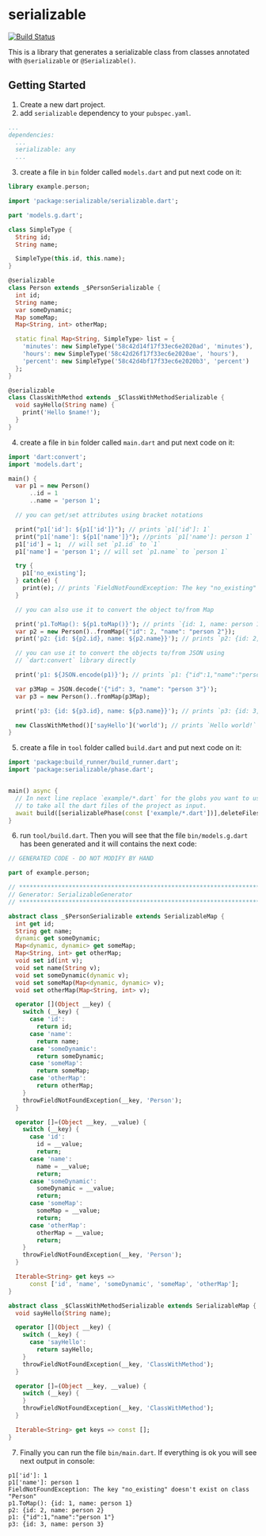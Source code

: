 # serializable

[![Build Status](https://travis-ci.org/dart-league/serializable.svg?branch=master)](https://travis-ci.org/dart-league/serializable)

This is a library that generates a serializable class from classes annotated with
`@serializable` or `@Serializable()`.

## Getting Started

1. Create a new dart project.
2. add `serializable` dependency to your `pubspec.yaml`.

```yaml
...
dependencies:
  ...
  serializable: any
  ...
```

3. create a file in `bin` folder called `models.dart` and put next code on it:

```dart
library example.person;

import 'package:serializable/serializable.dart';

part 'models.g.dart';

class SimpleType {
  String id;
  String name;

  SimpleType(this.id, this.name);
}

@serializable
class Person extends _$PersonSerializable {
  int id;
  String name;
  var someDynamic;
  Map someMap;
  Map<String, int> otherMap;

  static final Map<String, SimpleType> list = {
    'minutes': new SimpleType('58c42d14f17f33ec6e2020ad', 'minutes'),
    'hours': new SimpleType('58c42d26f17f33ec6e2020ae', 'hours'),
    'percent': new SimpleType('58c42d4bf17f33ec6e2020b3', 'percent')
  };
}

@serializable
class ClassWithMethod extends _$ClassWithMethodSerializable {
  void sayHello(String name) {
    print('Hello $name!');
  }
}

```

4. create a file in `bin` folder called `main.dart` and put next code on it:

```dart
import 'dart:convert';
import 'models.dart';

main() {
  var p1 = new Person()
      ..id = 1
      ..name = 'person 1';

  // you can get/set attributes using bracket notations

  print("p1['id']: ${p1['id']}"); // prints `p1['id']: 1`
  print("p1['name']: ${p1['name']}"); //prints `p1['name']: person 1`
  p1['id'] = 1;  // will set `p1.id` to `1`
  p1['name'] = 'person 1'; // will set `p1.name` to `person 1`

  try {
    p1['no_existing'];
  } catch(e) {
    print(e); // prints `FieldNotFoundException: The key "no_existing" doesn't exist on class "Person"`
  }

  // you can also use it to convert the object to/from Map

  print('p1.ToMap(): ${p1.toMap()}'); // prints `{id: 1, name: person 1}`
  var p2 = new Person()..fromMap({"id": 2, "name": "person 2"});
  print('p2: {id: ${p2.id}, name: ${p2.name}}'); // prints `p2: {id: 2, name: person 2}`

  // you can use it to convert the objects to/from JSON using
  // `dart:convert` library directly

  print('p1: ${JSON.encode(p1)}'); // prints `p1: {"id":1,"name":"person 1"}`

  var p3Map = JSON.decode('{"id": 3, "name": "person 3"}');
  var p3 = new Person()..fromMap(p3Map);

  print('p3: {id: ${p3.id}, name: ${p3.name}}'); // prints `p3: {id: 3, name: person 3}`

  new ClassWithMethod()['sayHello']('world'); // prints `Hello world!`
}
```

5. create a file in `tool` folder called `build.dart` and put next code on it:

```dart
import 'package:build_runner/build_runner.dart';
import 'package:serializable/phase.dart';


main() async {
  // In next line replace `example/*.dart` for the globs you want to use as input, for example `**/*.dart`
  // to take all the dart files of the project as input.
  await build([serializablePhase(const ['example/*.dart'])],deleteFilesByDefault: true);
}
```

6. run `tool/build.dart`. Then you will see that the file `bin/models.g.dart`
has been generated and it will contains the next code:

```dart
// GENERATED CODE - DO NOT MODIFY BY HAND

part of example.person;

// **************************************************************************
// Generator: SerializableGenerator
// **************************************************************************

abstract class _$PersonSerializable extends SerializableMap {
  int get id;
  String get name;
  dynamic get someDynamic;
  Map<dynamic, dynamic> get someMap;
  Map<String, int> get otherMap;
  void set id(int v);
  void set name(String v);
  void set someDynamic(dynamic v);
  void set someMap(Map<dynamic, dynamic> v);
  void set otherMap(Map<String, int> v);

  operator [](Object __key) {
    switch (__key) {
      case 'id':
        return id;
      case 'name':
        return name;
      case 'someDynamic':
        return someDynamic;
      case 'someMap':
        return someMap;
      case 'otherMap':
        return otherMap;
    }
    throwFieldNotFoundException(__key, 'Person');
  }

  operator []=(Object __key, __value) {
    switch (__key) {
      case 'id':
        id = __value;
        return;
      case 'name':
        name = __value;
        return;
      case 'someDynamic':
        someDynamic = __value;
        return;
      case 'someMap':
        someMap = __value;
        return;
      case 'otherMap':
        otherMap = __value;
        return;
    }
    throwFieldNotFoundException(__key, 'Person');
  }

  Iterable<String> get keys =>
      const ['id', 'name', 'someDynamic', 'someMap', 'otherMap'];
}

abstract class _$ClassWithMethodSerializable extends SerializableMap {
  void sayHello(String name);

  operator [](Object __key) {
    switch (__key) {
      case 'sayHello':
        return sayHello;
    }
    throwFieldNotFoundException(__key, 'ClassWithMethod');
  }

  operator []=(Object __key, __value) {
    switch (__key) {
    }
    throwFieldNotFoundException(__key, 'ClassWithMethod');
  }

  Iterable<String> get keys => const [];
}

```

7. Finally you can run the file `bin/main.dart`. If everything is ok you will see next
output in console:

```
p1['id']: 1
p1['name']: person 1
FieldNotFoundException: The key "no_existing" doesn't exist on class "Person"
p1.ToMap(): {id: 1, name: person 1}
p2: {id: 2, name: person 2}
p1: {"id":1,"name":"person 1"}
p3: {id: 3, name: person 3}
```